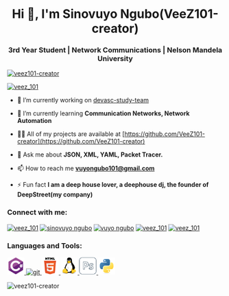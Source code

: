 <h1 align="center">Hi 👋, I'm Sinovuyo Ngubo(VeeZ101-creator)</h1>
<h3 align="center">3rd Year Student | Network Communications | Nelson Mandela University</h3>

<p align="left"> <a href="https://github.com/ryo-ma/github-profile-trophy"><img src="https://github-profile-trophy.vercel.app/?username=veez101-creator" alt="veez101-creator" /></a> </p>

<p align="left"> <a href="https://twitter.com/veez_101" target="blank"><img src="https://img.shields.io/twitter/follow/veez_101?logo=twitter&style=for-the-badge" alt="veez_101" /></a> </p>

- 🔭 I’m currently working on [devasc-study-team](https://github.com/VeeZ101-creator/devasc-study-team)

- 🌱 I’m currently learning **Communication Networks, Network Automation**

- 👨‍💻 All of my projects are available at [https://github.com/VeeZ101-creator](https://github.com/VeeZ101-creator)

- 💬 Ask me about **JSON, XML, YAML, Packet Tracer.**

- 📫 How to reach me **vuyongubo101@gmail.com**

- ⚡ Fun fact **I am a deep house lover, a deephouse dj, the founder of DeepStreet(my company)**

<h3 align="left">Connect with me:</h3>
<p align="left">
<a href="https://twitter.com/veez_101" target="blank"><img align="center" src="https://raw.githubusercontent.com/rahuldkjain/github-profile-readme-generator/master/src/images/icons/Social/twitter.svg" alt="veez_101" height="30" width="40" /></a>
<a href="https://linkedin.com/in/sinovuyo ngubo" target="blank"><img align="center" src="https://raw.githubusercontent.com/rahuldkjain/github-profile-readme-generator/master/src/images/icons/Social/linked-in-alt.svg" alt="sinovuyo ngubo" height="30" width="40" /></a>
<a href="https://fb.com/vuyo ngubo" target="blank"><img align="center" src="https://raw.githubusercontent.com/rahuldkjain/github-profile-readme-generator/master/src/images/icons/Social/facebook.svg" alt="vuyo ngubo" height="30" width="40" /></a>
<a href="https://instagram.com/veez_101" target="blank"><img align="center" src="https://raw.githubusercontent.com/rahuldkjain/github-profile-readme-generator/master/src/images/icons/Social/instagram.svg" alt="veez_101" height="30" width="40" /></a>
<a href="https://www.youtube.com/c/veez_101" target="blank"><img align="center" src="https://raw.githubusercontent.com/rahuldkjain/github-profile-readme-generator/master/src/images/icons/Social/youtube.svg" alt="veez_101" height="30" width="40" /></a>
</p>

<h3 align="left">Languages and Tools:</h3>
<p align="left"> <a href="https://www.w3schools.com/cs/" target="_blank" rel="noreferrer"> <img src="https://raw.githubusercontent.com/devicons/devicon/master/icons/csharp/csharp-original.svg" alt="csharp" width="40" height="40"/> </a> <a href="https://git-scm.com/" target="_blank" rel="noreferrer"> <img src="https://www.vectorlogo.zone/logos/git-scm/git-scm-icon.svg" alt="git" width="40" height="40"/> </a> <a href="https://www.w3.org/html/" target="_blank" rel="noreferrer"> <img src="https://raw.githubusercontent.com/devicons/devicon/master/icons/html5/html5-original-wordmark.svg" alt="html5" width="40" height="40"/> </a> <a href="https://www.linux.org/" target="_blank" rel="noreferrer"> <img src="https://raw.githubusercontent.com/devicons/devicon/master/icons/linux/linux-original.svg" alt="linux" width="40" height="40"/> </a> <a href="https://www.photoshop.com/en" target="_blank" rel="noreferrer"> <img src="https://raw.githubusercontent.com/devicons/devicon/master/icons/photoshop/photoshop-line.svg" alt="photoshop" width="40" height="40"/> </a> <a href="https://www.python.org" target="_blank" rel="noreferrer"> <img src="https://raw.githubusercontent.com/devicons/devicon/master/icons/python/python-original.svg" alt="python" width="40" height="40"/> </a> </p>

<p><img align="center" src="https://github-readme-stats.vercel.app/api/top-langs?username=veez101-creator&show_icons=true&locale=en&layout=compact" alt="veez101-creator" /></p>
